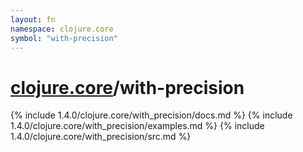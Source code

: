 ```yaml
---
layout: fn
namespace: clojure.core
symbol: "with-precision"
---
```


# [clojure.core](../)/with-precision

{% include 1.4.0/clojure.core/with_precision/docs.md %}
{% include 1.4.0/clojure.core/with_precision/examples.md %}
{% include 1.4.0/clojure.core/with_precision/src.md %}

